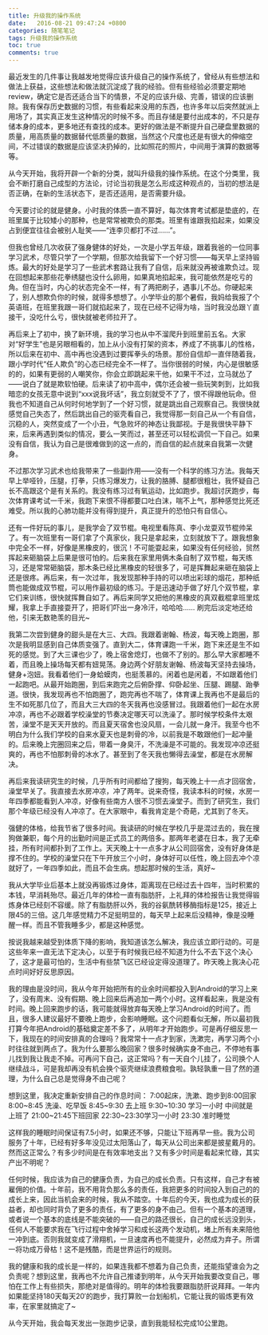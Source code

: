 ```yaml
---
title: 升级我的操作系统
date:   2016-08-21 09:47:24 +0800
categories: 随笔笔记
tags: 升级我的操作系统
toc: true
comments: true
---
```


最近发生的几件事让我越发地觉得应该升级自己的操作系统了，曾经从有些想法和做法上获益，这些想法和做法就沉淀成了我的经验。但有些经验必须要定期地review，确定它是否还适合当下的情景，不足的应该升级、完善，错误的应该删除。我有保存历史数据的习惯，有些看起来没用的东西，也许多年以后突然就派上用场了，其实真正发生这种情况的时候不多。而且存储是要付出成本的，不只是存储本身的成本，更多地还有查找的成本。更好的做法是不断提升自己硬盘里数据的质量，用高质量的数据替代低质量的数据，当然这个尺度也还是有很大的伸缩空间，不过错误的数据是应该坚决扔掉的，比如照花的照片，中间用于演算的数据等等。
<!-- more -->
从今天开始，我将开辟一个新的分类，就叫升级我的操作系统。在这个分类里，我会不断打磨自己成型的方法论，讨论当初我是怎么形成这种观点的，当初的想法是否正确，在新的生活状态下，是否还适用，是否需要升级。

今天要讨论的就是健身。小时我的体质一直不算好，每次体育考试都是垫底的，在班里属于比较矮小的那种，也是常常被欺负的那类。班里有谁跟我掐起来，如果没占到便宜往往会被别人耻笑——“连李贝都打不过……”。

但我也曾经几次收获了强身健体的好处，一次是小学五年级，跟着我爸的一位同事学习武术，尽管只学了一个学期，但那次给我留下一个好习惯——每天早上坚持锻炼。最大的好处是学习了一些武术套路让我有了自信，后来就没再被谁欺负过。现在回想起来那些花拳绣腿也没什么卵用，如果真地掐起来，我可能依然是吃亏的角。但在当时，内心的状态完全不一样，有了两把刷子，遇事儿不怂。你硬起来了，别人想欺负你的时候，就得多想想了。小学毕业的那个暑假，我妈给我报了个英语班，在班里我跟一哥们就掐起来了，现在已经不记得为啥，当时我没怂跟丫直接干，没吃什么亏，很快就被老师拉开了。

再后来上了初中，换了新环境，我的学习也从中不溜爬升到班里前五名。大家对“好学生”也是另眼相看的，加上从小没有打架的资本，养成了不挑事儿的性格，所以后来在初中、高中再也没遇到过要挥拳头的场景。那份自信却一直伴随着我，跟小学时代“任人欺负”的心态已经完全不一样了。当你很弱的时候，内心是很敏感的的，如果有更弱的人嘲笑你，你会立即跳起来干他，如果干不过，立马就怂了——说白了就是欺软怕硬。后来读了初中高中，偶尔还会被一些玩笑刺到，比如我暗恋的女孩无意中说到“xxx说我坏话”，我立刻就受不了了，恨不得跟他玩命。但我也不知道自己从何时何地学到了一个好习惯，就是跳出自己观察自己。我很快就感觉自己失态了，然后跳出自己的驱壳看自己，我觉得那一刻自己从一个有自信，沉稳的人，突然变成了一个小丑，气急败坏的神态让我鄙视。于是我很快平静下来，后来再遇到类似的情况，要么一笑而过，甚至还可以轻松调侃一下自己。如果没有自信，我认为自己是很难做到的这一点的，而自信的起点就来自我第一次健身。

不过那次学习武术也给我带来了一些副作用——没有一个科学的练习方法。我每天早上举哑铃，压腿，打拳，只练习爆发力，让我的胳膊、腿都很粗壮，我怀疑自己长不高跟这个是有关系的。我没有练习过有氧运动，比如跑步。我超讨厌跑步，每次体育课考试一千米，我跑下来恨不得都要口吐白沫，喘不上气，那种感觉比死还难受。所以我的心肺功能并没有得到提升，真正提升的恐怕只有自信心。

还有一件好玩的事儿，是我学会了双节棍。电视里看陈真、李小龙耍双节棍帅呆了。有一次班里有一哥们拿了个真家伙，我只是拿起来，立刻就放下了。跟我想象中完全不一样，好像是黑橡皮的，很沉！不可能耍起来，如果没有任何经验，贸然挥起来砸脑袋上后果是很可怕的。后来我在家里用俩木条自制了双节棍，每天练习，还是常常砸脑袋，那木条已经比黑橡皮的轻很多了，可是挥舞起来砸在脑袋上还是很疼。再后来，有一次过年，我发现那种手持的可以喷出彩球的烟花，那种纸筒也能做成双节棍，可以用作最初级的练习。于是迅速动手做了好几个双节棍，拿它们来训练，很快就挥舞自如了。再后来同学又把他的黑橡皮的真双截棍拿班里炫耀，我拿上手直接耍开了，把哥们吓出一身冷汗，哈哈哈…… 刷完后淡定地还给他，引来无数艳羡的目光~

我第二次尝到健身的甜头是在大三、大四。我跟着谢翰、杨波，每天晚上跑圈，那次是我明显感到自己体质变强了。直到大二，体育课跑一千米，跑下来还是生不如死的感觉。到了大三课也少了，晚上宿舍熄灯，也做不了别的。那么早大家都睡不着，而且晚上操场每天都有妞晃荡。身边两个好朋友谢翰、杨波每天坚持去操场，健身+泡妞。我看着他们一身蛤蟆肉，也挺羡慕的。闲着也是闲着，不如跟着他们一起跑吧。从最开始跑圈，到后来跑完之后俯卧撑、仰卧起坐、压腿、踢腿、跆拳道。很快，我发现再也不怕跑圈了，跑完再也不喘了，体育课上我再也不是最后的生不如死那几位了，而且大三大四的冬天我再也没感冒过。我跟着他们一起在水房冲凉，再也不必跟着学校澡堂的节奏决定哪天可以洗澡了。那时候学校条件太艰苦，澡堂不是天天开放的。而且夏天宿舍也没风扇，一会儿就一身汗。我至今也不明白为什么我们学校的自来水夏天也是刺骨的冷，以前我是不敢跟他们一起冲量的。后来晚上完圈回来之后，带着一身臭汗，不洗澡是不可能的。我发现冲凉还挺爽的，再也不怕那刺骨的冰水了。甚至到了冬天我也懒得去澡堂，都是在水房解决。

再后来我读研究生的时候，几乎所有时间都给了搜狗，每天晚上十一点才回宿舍，澡堂早关了。我直接去水房冲凉，冲了两年。说来奇怪，我读本科的时候，水房一年四季都能看到人冲凉，好像有些南方人很不习惯去澡堂子。而到了研究生，我们那个年级已经没有人冲凉了。在大家眼中，看我肯定是个奇葩，尤其到了冬天。

强健的体格，给我节省了很多时间。我读研的时候在学校几乎是混过去的，我在搜狗做兼职，每个月的出勤时间是正式员工的两倍多。那两年老婆在日本，我了无牵挂，所有时间都扑到了工作上。天天晚上十一点多才从公司回宿舍，没有好身体是撑不住的。学校的澡堂只在下午开放三个小时，身体好可以任性，晚上回去冲个凉就好了，一年四季如此，而且不会生病。想起那时候的生活，真好~

我从大学毕业后基本上就没再锻炼过身体，距离现在已经过去十四年，当时积累的本钱，早消耗殆尽。最近几年的体检一直有脂肪肝，上礼拜的体检报告让我觉得锻炼身体已经刻不容缓。除了有脂肪肝以外，我的谷氨酰转移酶指标是125，接近上限45的三倍。这几年感觉精力不足挺明显的，每天早上起来后没精神，像是没睡醒一样。而且不管我睡多少，都是这种感觉。

按说我越来越受到体质下降的影响，我知道该怎么解决，我应该立即行动的。可是这些年来一直无法下定决心，以至于有时候我已经不知道为什么不去下这个决心了，这才是最可怕的，生活中有些禁飞区已经设定得没道理了。昨天晚上我决心花点时间好好反思原因。

我的理由是没时间，我从今年开始把所有的业余时间都投入到Android的学习上来了，没有周末、没有假期、晚上回来后再追加一两个小时。这样看起来，我是没有时间。晚上回来跑步的话，我可能就得放弃每天晚上学习Android的时间了。而且，很多人建议最好不要晚上跑步，会影响睡眠。这个问题看似无解，所以最初我打算今年把Android的基础奠定差不多了，从明年才开始跑步。可是再仔细反思一下，我现在的时间安排真的合理吗？我常常十一点才到家，洗漱完，再学习两个小时往往就到两点了。我为什么要那么晚回家？很多时候确实身不由己，不停地有事儿找到我让我走不掉。可再问下自己，这正常吗？有一天自个儿挂了，公司换个人继续战斗，可是我却再没有机会换个驱壳继续浪费粮食啦。孰轻孰重一目了然的道理，为什么自己总是觉得身不由己呢？

想到这里，我决定重新安排自己的作息时间：
7:00起床，洗漱、跑步到8:00回家
8:00~8:45 洗澡、吃早饭
8:45~9:30 去上班
9:30~10:30 学习一小时
中间就是上班了
21:00~21:45下班回家
22:30~23:30学习一小时
23:30 准时睡觉

这样我的睡眠时间保证有7.5小时，如果还不够，只能让下班再早一些。我为公司服务了十年，已经有好多年没见过太阳落山了，每天从公司出来都是披星戴月的。然而这正常么？有多少时间是在有效率地支出？又有多少时间是看起来忙碌，其实产出不明呢？

任何时候，我应该为自己的健康负责，为自己的成长负责。只有这样，自己才有被雇佣的价值。十年前，我不用背负那么多的责任，我把更多的时间投入到自己的的成长上来，因此当机会来的时候，我从不踏空。十年后的今天，我也成为成长的获益者，却也同时背负了更多的责任，有了更多的身不由己。但有一个基本的道理，或者说一个基本的底线是不能突破的——自己的路还很长，自己的成长远没到头，任何人不能要求我在飞行过程中舍掉学习和成长这两个发动机，堵上所有未来陪他一冲到底。否则我就变成了滑翔机，一旦速度再也不能提升，必然成为弃子。所谓一将功成万骨枯！这不是残酷，而是世界运行的规则。

我的健康和我的成长是一样的，如果连我都不想着为自己负责，还能指望谁会为之负责呢？想到这里，我再也不允许自己推诿到明年，从今天开始我要改变自己，哪怕在工作上有些损失，那绝对是值得的。明年的体检我要跟脂肪肝说拜拜。一年内如果能坚持180天每天20′的跑步，我打算败一台划船机，它能让我的锻炼更有效率，在家里就搞定了~

从今天开始，我会每天发出一张跑步记录，直到我能轻松完成10公里跑。











